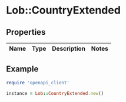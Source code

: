 # Lob::CountryExtended

## Properties

| Name | Type | Description | Notes |
| ---- | ---- | ----------- | ----- |

## Example

```ruby
require 'openapi_client'

instance = Lob::CountryExtended.new()
```

